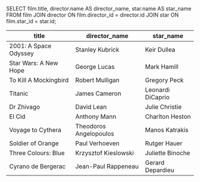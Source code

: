 ﻿SELECT film.title, director.name AS director_name, star.name AS star_name
FROM film
JOIN director ON film.director_id = director.id
JOIN star ON film.star_id = star.id;


| title                 |director_name           | star_name         |
| --------------------- | ---------------------- | ----------------- |
| 2001: A Space Odyssey | Stanley Kubrick        | Keir Dullea       |
| Star Wars: A New Hope | George Lucas           | Mark Hamill       |
| To Kill A Mockingbird | Robert Mulligan        | Gregory Peck      |
| Titanic               | James Cameron          | Leonardi DiCaprio |
| Dr Zhivago            | David Lean             | Julie Christie    |
| El Cid                | Anthony Mann           | Charlton Heston   |
| Voyage to Cythera     | Theodoros Angelopoulos | Manos Katrakis    |
| Soldier of Orange     | Paul Verhoeven         | Rutger Hauer      |
| Three Colours: Blue   | Krzysztof Kieslowski   | Juliette Binoche  |
| Cyrano de Bergerac    | Jean-Paul Rappeneau    | Gerard Depardieu  |